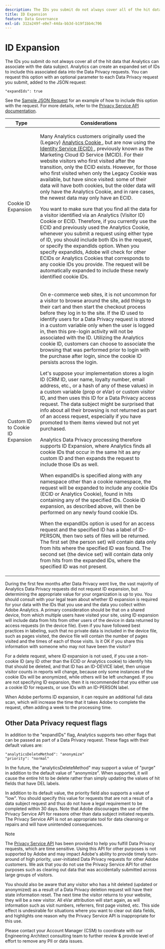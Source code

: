 ```yaml
---
description: The IDs you submit do not always cover all of the hit data that Analytics can associate with the data subject. Analytics can create an expanded set of IDs to include this associated data into the Data Privacy requests. You can request this option with an optional parameter to each Data Privacy request you submit, added to the JSON request 
title: ID Expansion
feature: Data Governance
exl-id: 312a249f-e0e7-44da-bb3d-b19f1bb4c706
---
```

# ID Expansion

The IDs you submit do not always cover all of the hit data that Analytics can associate with the data subject. Analytics can create an expanded set of IDs to include this associated data into the Data Privacy requests. You can request this option with an optional parameter to each Data Privacy request you submit, added to the JSON request:

```
"expandIds": true
```

See the [Sample JSON Request](/help/admin/c-data-governance/gdpr-submit-access-delete.md#sample-json-request) for an example of how to include this option with the request. For more details, refer to the [Privacy Service API documentation](https://experienceleague.adobe.com/docs/experience-platform/privacy/api/overview.html).

<table id="table_A10CA8DC8C1643CF84A4DF30A6740D51"> 
 <thead> 
  <tr> 
   <th colname="col1" class="entry"> Type </th> 
   <th colname="col2" class="entry"> Considerations </th> 
  </tr> 
 </thead>
 <tbody> 
  <tr> 
   <td colname="col1"> <p>Cookie ID Expansion </p> </td> 
   <td colname="col2"> <p>Many Analytics customers originally used the (Legacy) <a href="https://experienceleague.adobe.com/docs/core-services/interface/ec-cookies/cookies-privacy.html"> Analytics Cookie </a>, but are now using the <a href="https://experienceleague.adobe.com/docs/id-service/using/home.html"> Identity Service (ECID) </a>, previously known as the Marketing Cloud ID Service (MCID). For their website visitors who first visited after the transition, only the ECID exists. However, for those who first visited when only the Legacy Cookie was available, but have since visited: some of their data will have both cookies, but the older data will only have the Analytics Cookie, and in rare cases, the newest data may only have an ECID. </p> <p>You want to make sure that you find all the data for a visitor identified via an Analytics (Visitor ID) Cookie or ECID. Therefore, if you currently use the ECID and previously used the Analytics Cookie, whenever you submit a request using either type of ID, you should include both IDs in the request, or specify the expandIds option. When you specify expandIds, Adobe will check for other ECIDs or Analytics Cookies that corresponds to any cookie IDs you provide. The request will be automatically expanded to include these newly identified cookie IDs. </p> </td> 
  </tr> 
  <tr> 
   <td colname="col1"> <p>Custom ID to Cookie ID Expansion </p> </td> 
   <td colname="col2"> <p>On e-commerce web sites, it is not uncommon for a visitor to browse around the site, add things to their cart and then start the checkout process before they log in to the site. If the ID used to identify users for a Data Privacy request is stored in a custom variable only when the user is logged in, then this pre-login activity will not be associated with the ID. Utilizing the Analytics cookie ID, customers can choose to associate the browsing that was performed prior to login with the purchase after login, since the cookie ID persists across the login. </p> <p>Let's suppose your implementation stores a login ID (CRM ID, user name, loyalty number, email address, etc., or a hash of any of these values) in a custom variable (prop or eVar) or custom visitor ID, and then uses this ID for a Data Privacy access request. The data subject might be surprised that info about all their browsing is not returned as part of an access request, especially if you have promoted to them items viewed but not yet purchased. </p> <p>Analytics Data Privacy processing therefore supports ID Expansion, where Analytics finds all cookie IDs that occur in the same hit as any custom ID and then expands the request to include those IDs as well. </p> <p>When expandIDs is specified along with any namespace other than a cookie namespace, the request will be expanded to include any cookie IDs (ECID or Analytics Cookie), found in hits containing any of the specified IDs. Cookie ID expansion, as described above, will then be performed on any newly found cookie IDs. </p> <p>When the expandIDs option is used for an access request and the specified ID has a label of ID-PERSON, then two sets of files will be returned. The first set (the person set) will contain data only from hits where the specified ID was found. The second set (the device set) will contain data only from hits from the expanded IDs, where the specified ID was not present. </p> </td> 
  </tr> 
 </tbody> 
</table>

During the first few months after Data Privacy went live, the vast majority of Analytics Data Privacy requests did not request ID expansion, but determining the appropriate value for your organization is up to you. You should consult with your legal team about whether ID expansion is required for your data with the IDs that you use and the data you collect within Adobe Analytics. A primary consideration should be that on a shared device, from which multiple users have visited your site, using ID expansion will include data from hits from other users of the device in data returned by access requests (in the device file). Even if you have followed best practices in labeling, such that no private data is included in the device file, such as pages visited, the device file will contain the number of pages visited and the times of each of those visits. Is it OK if you share this information with someone who may not have been the visitor?

For a delete request, where ID expansion is not used, if you use a non-cookie ID (any ID other than the ECID or Analytics cookie) to identify hits that should be deleted, and that ID has an ID-DEVICE label, then unique visitor counts in reports will change, because only some instances of the cookie IDs will be anonymized, while others will be left unchanged. If you are not specifying ID expansion, then it is recommended that you either use a cookie ID for requests, or use IDs with an ID-PERSON label.

When Adobe performs ID expansion, it can require an additional full data scan, which will increase the time that it takes Adobe to complete the request, often adding a week to the processing time.

## Other Data Privacy request flags

In addition to the "expandIDs" flag, Analytics supports two other flags that can be passed as part of a Data Privacy request. These flags with their default values are:

```
"analyticsDeleteMethod": "anonymize"
"priority": "normal"
```

In the future, the "analyticsDeleteMethod" may support a value of "purge" in addition to the default value of "anonymize". When supported, it will cause the entire hit to be delete rather than simply updating the values of hit fields that have DEL labels.

In addition to its default value, the priority field also supports a value of "low". You should specify this value for requests that are not a result of a data subject request and thus do not have a legal requirement to be completed within 30 days. Note that Adobe discourages the use of the Privacy Service API for reasons other than data subject initiated requests. The Privacy Service API is not an appropriate tool for data cleansing or repairs and will have unintended consequences.

>[!NOTE]
>
>The [Privacy Service API](https://experienceleague.adobe.com/docs/experience-platform/privacy/api/overview.html) has been provided to help you fulfill Data Privacy requests, which are time sensitive. Using this API for other purposes is not supported by Adobe and may impact Adobe's ability to provide timely turn-around of high priority, user-initiated Data Privacy requests for other Adobe customers. We ask that you do not use the Privacy Service API for other purposes such as clearing out data that was accidentally submitted across large groups of visitors.

You should also be aware that any visitor who has a hit deleted (updated or anonymized) as a result of a Data Privacy deletion request will have their state information reset. The next time the visitor returns to your website, they will be a new visitor. All eVar attribution will start again, as will information such as visit numbers, referrers, first page visited, etc. This side effect is undesirable for situations where you want to clear out data fields, and highlights one reason why the Privacy Service API is inappropriate for this use.

Please contact your Account Manager (CSM) to coordinate with our Engineering Architect consulting team to further review & provide level of effort to remove any PII or data issues.
